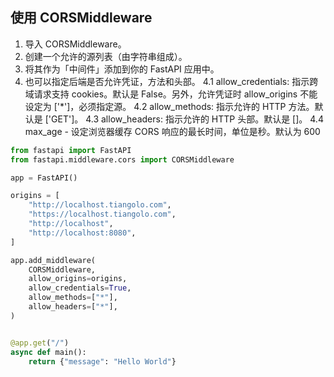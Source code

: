 ## 使用 CORSMiddleware

1. 导入 CORSMiddleware。
2. 创建一个允许的源列表（由字符串组成）。
3. 将其作为「中间件」添加到你的 FastAPI 应用中。
4. 也可以指定后端是否允许凭证，方法和头部。
   4.1 allow_credentials: 指示跨域请求支持 cookies。默认是 False。另外，允许凭证时 allow_origins 不能设定为 ['*']，必须指定源。
   4.2 allow_methods: 指示允许的 HTTP 方法。默认是 ['GET']。
   4.3 allow_headers: 指示允许的 HTTP 头部。默认是 []。
   4.4 max_age - 设定浏览器缓存 CORS 响应的最长时间，单位是秒。默认为 600

```python
from fastapi import FastAPI
from fastapi.middleware.cors import CORSMiddleware

app = FastAPI()

origins = [
    "http://localhost.tiangolo.com",
    "https://localhost.tiangolo.com",
    "http://localhost",
    "http://localhost:8080",
]

app.add_middleware(
    CORSMiddleware,
    allow_origins=origins,
    allow_credentials=True,
    allow_methods=["*"],
    allow_headers=["*"],
)


@app.get("/")
async def main():
    return {"message": "Hello World"}
```
